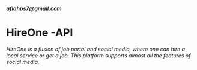 <h5>aflahps7@gmail.com</h5>
<h1>HireOne -API</h1>
<h6>
HireOne is a fusion of job portal and social media, where one can hire a local service or get a job. 
This platform supports almost all the features of social media.
</h6>

